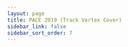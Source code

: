 ```yaml
---
layout: page
title: PACE 2019 (Track Vertex Cover)
sidebar_link: false
sidebar_sort_order: 7
---
```

